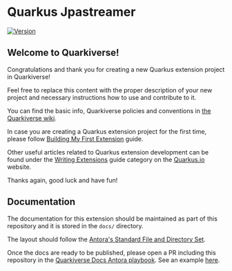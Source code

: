 # Quarkus Jpastreamer

[![Version](https://img.shields.io/maven-central/v/io.quarkiverse.jpastreamer/quarkus-jpastreamer?logo=apache-maven&style=flat-square)](https://search.maven.org/artifact/io.quarkiverse.jpastreamer/quarkus-jpastreamer)

## Welcome to Quarkiverse!

Congratulations and thank you for creating a new Quarkus extension project in Quarkiverse!

Feel free to replace this content with the proper description of your new project and necessary instructions how to use and contribute to it.

You can find the basic info, Quarkiverse policies and conventions in [the Quarkiverse wiki](https://github.com/quarkiverse/quarkiverse/wiki).

In case you are creating a Quarkus extension project for the first time, please follow [Building My First Extension](https://quarkus.io/guides/building-my-first-extension) guide.

Other useful articles related to Quarkus extension development can be found under the [Writing Extensions](https://quarkus.io/guides/#writing-extensions) guide category on the [Quarkus.io](https://quarkus.io) website.

Thanks again, good luck and have fun!

## Documentation

The documentation for this extension should be maintained as part of this repository and it is stored in the `docs/` directory.

The layout should follow the [Antora's Standard File and Directory Set](https://docs.antora.org/antora/2.3/standard-directories/).

Once the docs are ready to be published, please open a PR including this repository in the [Quarkiverse Docs Antora playbook](https://github.com/quarkiverse/quarkiverse-docs/blob/main/antora-playbook.yml#L7). See an example [here](https://github.com/quarkiverse/quarkiverse-docs/pull/1).

